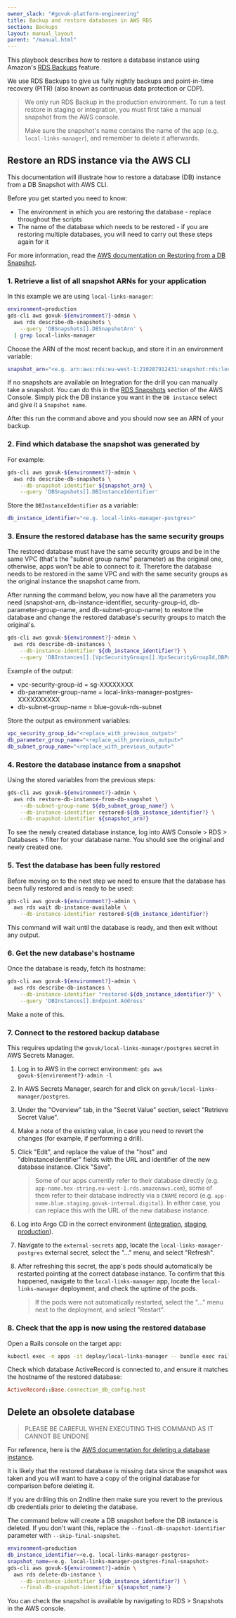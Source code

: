 ```yaml
---
owner_slack: "#govuk-platform-engineering"
title: Backup and restore databases in AWS RDS
section: Backups
layout: manual_layout
parent: "/manual.html"
---
```


This playbook describes how to restore a database instance using Amazon's [RDS Backups](https://docs.aws.amazon.com/AmazonRDS/latest/UserGuide/USER_WorkingWithAutomatedBackups.html) feature.

We use RDS Backups to give us fully nightly backups and point-in-time recovery (PITR) (also known as continuous data protection or CDP).

> We only run RDS Backup in the production environment. To run a test restore in staging or integration, you must first take a manual snapshot from the AWS console.
>
> Make sure the snapshot's name contains the name of the app (e.g. `local-links-manager`), and remember to delete it afterwards.

## Restore an RDS instance via the AWS CLI

This documentation will illustrate how to restore a database (DB) instance from a DB Snapshot with AWS CLI.

Before you get started you need to know:

* The environment in which you are restoring the database - replace <environment> throughout the scripts
* The name of the database which needs to be restored - if you are restoring multiple databases, you will need to carry out these steps again for it

For more information, read the [AWS documentation on Restoring from a DB Snapshot](https://docs.aws.amazon.com/AmazonRDS/latest/UserGuide/USER_RestoreFromSnapshot.html).

### 1. Retrieve a list of all snapshot ARNs for your application

In this example we are using `local-links-manager`:

```sh
environment=production
gds-cli aws govuk-${environment?}-admin \
  aws rds describe-db-snapshots \
    --query 'DBSnapshots[].DBSnapshotArn' \
  | grep local-links-manager
```

Choose the ARN of the most recent backup, and store it in an environment variable:

```sh
snapshot_arn="<e.g. arn:aws:rds:eu-west-1:210287912431:snapshot:rds:local-links-manager-postgres-2022-07-05-01-09>"
```

If no snapshots are available on Integration for the drill you can manually take a snapshot. You can do this in the [RDS Snapshots](https://eu-west-1.console.aws.amazon.com/rds/home?region=eu-west-1#take-snapshots:) section of the AWS Console. Simply pick the DB instance you want in the `DB instance` select and give it a `Snapshot name`.

After this run the command above and you should now see an ARN of your backup.

### 2. Find which database the snapshot was generated by

For example:

```sh
gds-cli aws govuk-${environment?}-admin \
  aws rds describe-db-snapshots \
    --db-snapshot-identifier ${snapshot_arn} \
    --query 'DBSnapshots[].DBInstanceIdentifier'
```

Store the `DBInstanceIdentifier` as a variable:

```sh
db_instance_identifier="<e.g. local-links-manager-postgres>"
```

### 3. Ensure the restored database has the same security groups

The restored database must have the same security groups and be in the same VPC (that's the "subnet group name" parameter) as the original one, otherwise, apps won't be able to connect to it. Therefore the database needs to be restored in the same VPC and with the same security groups as the original instance the snapshot came from.

After running the command below, you now have all the parameters you need (snapshot-arn, db-instance-identifier, security-group-id, db-parameter-group-name, and db-subnet-group-name) to restore the database and change the restored database's security groups to match the original's.

```sh
gds-cli aws govuk-${environment?}-admin \
  aws rds describe-db-instances \
    --db-instance-identifier ${db_instance_identifier?} \
    --query 'DBInstances[].[VpcSecurityGroups[].VpcSecurityGroupId,DBParameterGroups[].DBParameterGroupName,DBSubnetGroup.DBSubnetGroupName]'
```

Example of the output:

* vpc-security-group-id = sg-XXXXXXXX
* db-parameter-group-name = local-links-manager-postgres-XXXXXXXXXX
* db-subnet-group-name = blue-govuk-rds-subnet

Store the output as environment variables:

```sh
vpc_security_group_id="<replace_with_previous_output>"
db_parameter_group_name="<replace_with_previous_output>"
db_subnet_group_name="<replace_with_previous_output>"
```

### 4. Restore the database instance from a snapshot

Using the stored variables from the previous steps:

```sh
gds-cli aws govuk-${environment?}-admin \
  aws rds restore-db-instance-from-db-snapshot \
    --db-subnet-group-name ${db_subnet_group_name?} \
    --db-instance-identifier restored-${db_instance_identifier?} \
    --db-snapshot-identifier ${snapshot_arn?}
```

To see the newly created database instance, log into AWS Console > RDS > Databases > filter for your database name. You should see the original and newly created one.

### 5. Test the database has been fully restored

Before moving on to the next step we need to ensure that the database has been fully restored and is ready to be used:

```sh
gds-cli aws govuk-${environment?}-admin \
  aws rds wait db-instance-available \
    --db-instance-identifier restored-${db_instance_identifier?}
```

This command will wait until the database is ready, and then exit without any output.

### 6. Get the new database's hostname

Once the database is ready, fetch its hostname:

```sh
gds-cli aws govuk-${environment?}-admin \
  aws rds describe-db-instances \
    --db-instance-identifier "restored-${db_instance_identifier?}" \
    --query 'DBInstances[].Endpoint.Address'
```

Make a note of this.

### 7. Connect to the restored backup database

This requires updating the `govuk/local-links-manager/postgres` secret in AWS Secrets Manager.

1. Log in to AWS in the correct environment: `gds aws govuk-${environment?}-admin -l`
1. In AWS Secrets Manager, search for and click on `govuk/local-links-manager/postgres`.
1. Under the "Overview" tab, in the "Secret Value" section, select "Retrieve Secret Value".
1. Make a note of the existing value, in case you need to revert the changes (for example, if performing a drill).
1. Click "Edit", and replace the value of the "host" and "dbInstanceIdentifier" fields with the URL and identifier of the new database instance. Click "Save".

    > Some of our apps currently refer to their database directly (e.g. `app-name.hex-string.eu-west-1.rds.amazonaws.com`), some of them refer to their database indirectly via a `CNAME` record (e.g. `app-name.blue.staging.govuk-internal.digital`). In either case, you can replace this with the URL of the new database instance.

1. Log into Argo CD in the correct environment ([integration](https://argo.eks.integration.govuk.digital/),
    [staging](https://argo.eks.staging.govuk.digital/), [production](https://argo.eks.production.govuk.digital/)).
1. Navigate to the `external-secrets` app, locate the `local-links-manager-postgres` external secret, select the "..." menu, and select "Refresh".
1. After refreshing this secret, the app's pods should automatically be restarted pointing at the correct database instance. To confirm that this happened, navigate to the `local-links-manager` app, locate the `local-links-manager` deployment, and check the uptime of the pods.

    > If the pods were not automatically restarted, select the "..." menu next to the deployment, and select "Restart".

### 8. Check that the app is now using the restored database

Open a Rails console on the target app:

```sh
kubectl exec -n apps -it deploy/local-links-manager -- bundle exec rails c
```

Check which database ActiveRecord is connected to, and ensure it matches the hostname of the restored database:

```ruby
ActiveRecord::Base.connection_db_config.host
```

## Delete an obsolete database

> PLEASE BE CAREFUL WHEN EXECUTING THIS COMMAND AS IT CANNOT BE UNDONE

For reference, here is the [AWS documentation for deleting a database instance](https://docs.aws.amazon.com/cli/latest/reference/rds/delete-db-instance.html#delete-db-instance).

It is likely that the restored database is missing data since the snapshot was taken and you
will want to have a copy of the original database for comparison before deleting it.

If you are drilling this on 2ndline then make sure you revert to the previous db credentials prior to deleting the database.

The command below will create a DB snapshot before the DB instance is deleted. If you don't want this, replace the `--final-db-snapshot-identifier` parameter with `--skip-final-snapshot`.

```sh
environment=production
db_instance_identifier=<e.g. local-links-manager-postgres>
snapshot_name=<e.g. local-links-manager-postgres-final-snapshot>
gds-cli aws govuk-${environment?}-admin \
  aws rds delete-db-instance \
    --db-instance-identifier ${db_instance_identifier?} \
    --final-db-snapshot-identifier ${snapshot_name?}
```

You can check the snapshot is available by navigating to RDS > Snapshots in the AWS console.
